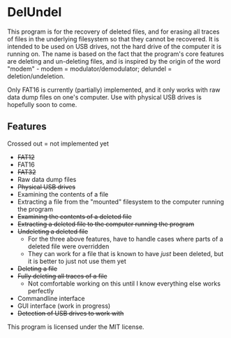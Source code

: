 DelUndel
========
This program is for the recovery of deleted files, and for erasing all traces of files in the underlying filesystem so that they cannot be recovered. It is intended to be used on USB drives, not the hard drive of the computer it is running on. The name is based on the fact that the program's core features are deleting and un-deleting files, and is inspired by the origin of the word "modem" - modem = modulator/demodulator; delundel = deletion/undeletion.

Only FAT16 is currently (partially) implemented, and it only works with raw data dump files on one's computer. Use with physical USB drives is hopefully soon to come.

## Features ##
Crossed out = not implemented yet
 * ~~FAT12~~
 * FAT16
 * ~~FAT32~~
 * Raw data dump files
 * ~~Physical USB drives~~
 * Examining the contents of a file
 * Extracting a file from the "mounted" filesystem to the computer running the program
 * ~~Examining the contents of a deleted file~~
 * ~~Extracting a deleted file to the computer running the program~~
 * ~~Undeleting a deleted file~~
   * For the three above features, have to handle cases where parts of a deleted file were overridden
   * They can work for a file that is known to have _just_ been deleted, but it is better to just not use them yet
 * ~~Deleting a file~~
 * ~~Fully deleting all traces of a file~~
   * Not comfortable working on this until I know everything else works perfectly
 * Commandline interface
 * GUI interface (work in progress)
 * ~~Detection of USB drives to work with~~

This program is licensed under the MIT license.

